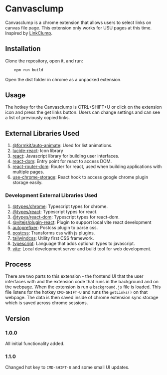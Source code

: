 ﻿# Canvasclump

Canvasclump is a chrome extension that allows users to select links on canvas file page. This extension only works for USU pages at this time. Inspired by [LinkClump](https://github.com/benblack86/linkclump).

## Installation

Clone the repository, open it, and run:

```bash
	npm run build
```

Open the dist folder in chrome as a unpacked extension.

## Usage

The hotkey for the Canvasclump is CTRL+SHIFT+U or click on the extension icon and press the get links button. Users can change settings and can see a list of previously copied links.

## External Libraries Used

1. [@formkit/auto-animate](https://www.npmjs.com/package/@formkit/auto-animate): Used for list animations.
2. [lucide-react](https://www.npmjs.com/package/lucide-react): Icon library
3. [react](https://www.npmjs.com/package/react): Javascript library for building user interfaces.
4. [react-dom](https://www.npmjs.com/package/react-dom): Entry point for react to access DOM.
5. [react-router-dom](https://www.npmjs.com/package/react-router-dom): Router for react, used when building applications with multiple pages.
6. [use-chrome-storage](https://www.npmjs.com/package/use-chrome-storage): React hook to access google chrome plugin storage easily.

### Development External Libraries Used

1. [@types/chrome](https://www.npmjs.com/package/@types/chrome): Typescript types for chrome.
2. [@types/react](https://www.npmjs.com/package/@types/react): Typescript types for react.
3. [@types/react-dom](https://www.npmjs.com/package/@types/react-dom): Typescript types for react-dom.
4. [@vitejs/plugin-react](https://www.npmjs.com/package/@vitejs/plugin-react): Plugin to support local vite react development
5. [autoprefixer](https://www.npmjs.com/package/autoprefixer): Postcss plugin to parse css.
6. [postcss](https://www.npmjs.com/package/postcss): Transforms css with js plugins.
7. [tailwindcss](https://www.npmjs.com/package/tailwindcss): Utility first CSS framework.
8. [typescript](https://www.npmjs.com/package/typescript): Language that adds optional types to javascript.
9. [vite](https://www.npmjs.com/package/vite): Local development server and build tool for web development.

## Process

There are two parts to this extension - the frontend UI that the user interfaces with and the extension code that runs in the background and on the webpage. When the extension is run a `background.js` file is loaded. This file listens for the hotkey `CMD-SHIFT-U` and runs the `getLinks()` on that webpage. The data is then saved inside of chrome extension sync storage which is saved across chrome sessions.

## Version

### 1.0.0

All initial functionality added.

### 1.1.0

Changed hot key to `CMD-SHIFT-U` and some small UI updates.
